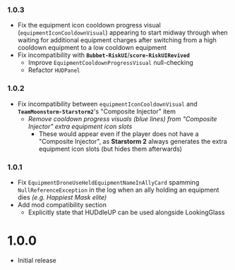 ### 1.0.3
- Fix the equipment icon cooldown progress visual (`equipmentIconCooldownVisual`) appearing to start midway through when waiting for additional equipment charges after switching from a high cooldown equipment to a low cooldown equipment
- Fix incompatibility with **`Bubbet-RiskUI`**/**`score-RiskUIRevived`**
    - Improve `EquipmentCooldownProgressVisual` null-checking
    - Refactor `HUDPanel`

### 1.0.2
- Fix incompatibility between `equipmentIconCooldownVisual` and **`TeamMoonstorm-Starstorm2`**'s "Composite Injector" item
    - *Remove cooldown progress visuals (blue lines) from "Composite Injector" extra equipment icon slots*
        - These would appear even if the player does not have a "Composite Injector", as **Starstorm 2** always generates the extra equipment icon slots (but hides them afterwards)

### 1.0.1
- Fix `EquipmentDroneUseHeldEquipmentNameInAllyCard` spamming `NullReferenceException` in the log when an ally holding an equipment dies *(e.g. Happiest Mask elite)*
- Add mod compatibility section
    - Explicitly state that HUDdleUP can be used alongside LookingGlass

# 1.0.0
- Initial release
